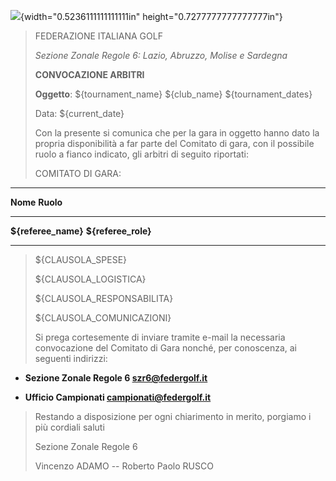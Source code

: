 ![](media/image2.png){width="0.5236111111111111in"
height="0.7277777777777777in"}

> FEDERAZIONE ITALIANA GOLF
>
> *Sezione Zonale Regole 6: Lazio, Abruzzo, Molise e Sardegna*
>
> **CONVOCAZIONE ARBITRI**
>
> **Oggetto**: \${tournament_name} \${club_name} \${tournament_dates}
>
> Data: \${current_date}
>
> Con la presente si comunica che per la gara in oggetto hanno dato la
> propria disponibilità a far parte del Comitato di gara, con il
> possibile ruolo a fianco indicato, gli arbitri di seguito riportati:
>
> COMITATO DI GARA:

  ----------------------------------------------------
  **Nome**                **Ruolo**
  ----------------------- ----------------------------
  **\${referee_name}**    **\${referee_role}**

  ----------------------------------------------------

> \${CLAUSOLA_SPESE}
>
> \${CLAUSOLA_LOGISTICA}
>
> \${CLAUSOLA_RESPONSABILITA}
>
> \${CLAUSOLA_COMUNICAZIONI}
>
> Si prega cortesemente di inviare tramite e-mail la necessaria
> convocazione del Comitato di Gara nonché, per conoscenza, ai seguenti
> indirizzi:

- **Sezione Zonale Regole 6 szr6@federgolf.it**

- **Ufficio Campionati campionati@federgolf.it**

> Restando a disposizione per ogni chiarimento in merito, porgiamo i più
> cordiali saluti
>
> Sezione Zonale Regole 6
>
> Vincenzo ADAMO -- Roberto Paolo RUSCO
